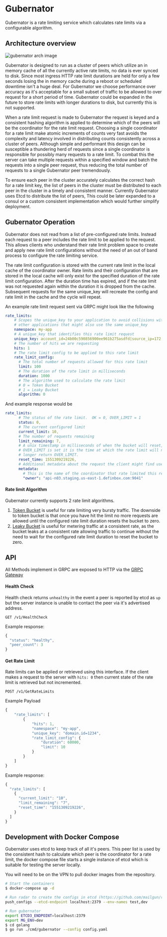 # Gubernator

Gubernator is a rate limiting service which calculates rate limits
via a configurable algorithm.

## Architecture overview

![gubernator arch image](https://raw.githubusercontent.com/mailgun/gubernator/master/architecture.png)

Gubernator is designed to run as a cluster of peers which utilize an
in memory cache of all the currently active rate limits, no data is 
ever synced to disk. Since most ingress HTTP rate limit durations are 
held for only a few seconds losing the in memory cache during a reboot 
or scheduled downtime isn't a huge deal. For Gubernator we choose 
performance over accuracy as it's acceptable for a small subset of 
traffic to be allowed to over request for a short period of time. 
Gubernator could be expanded in the future to store rate limits with 
longer durations to disk, but currently this is not supported.

When a rate limit request is made to Gubernator the request is keyed and 
a consistent hashing algorithm is applied to determine which of the 
peers will be the coordinator for the rate limit request. Choosing a
single coordinator for a rate limit make atomic increments of counts very fast 
avoids the complexity and latency involved in distributing counts consistently 
across a cluster of peers. Although simple and performant this design can be 
susceptible a thundering herd of requests since a single coordinator is responsible
for possibly many requests to a rate limit. To combat this the server can take
multiple requests within a specified window and batch the requests into a single
peer request, thus reducing the total number of requests to a single Gubernator 
peer tremendously.

To ensure each peer in the cluster accurately calculates the correct hash
for a rate limit key, the list of peers in the cluster must be distributed
to each peer in the cluster in a timely and consistent manner. Currently
Gubernator uses Etcd to distribute the list of peers, This could be later
expanded to a consul or a custom consistent implementation which would further
simplify deployment.

## Gubernator Operation

Gubernator does not read from a list of pre-configured rate limits. 
Instead each request to a peer includes the rate limit to be applied to the request.
This allows clients who understand their rate limit problem space to create and apply 
new rate limit configurations without the need of an out of band process to configure
the rate limiting service. 

The rate limit configuration is stored with the current rate limit in the local cache of
the coordinator owner. Rate limits and their configuration that are stored in the local 
cache will only exist for the specified duration of the rate limit configuration. After 
the duration time has expired, and if the rate limit was not requested again within the 
duration it is dropped from the cache. Subsequent requests for the same unique_key will 
recreate the config and rate limit in the cache and the cycle will repeat.

An example rate limit request sent via GRPC might look like the following
```yaml
rate_limits:
    # Scopes the unique_key to your application to avoid collisions with 
    # other applications that might also use the same unique_key
    namespace: my-app
    # A unique_key that identifies this rate limit request
    unique_key: account_id=24b00c590856900ee961b275asdfd|source_ip=172.0.0.1
    # The number of hits we are requesting
    hits: 1
    # The rate limit config to be applied to this rate limit
    rate_limit_config:
      # The total number of requests allowed for this rate limit
      limit: 100
      # The duration of the rate limit in milliseconds
      duration: 1000
      # The algorithm used to calculate the rate limit  
      # 0 = Token Bucket
      # 1 = Leaky Bucket
      algorithm: 0
```

And example response would be

```yaml
rate_limits:
      # The status of the rate limit.  OK = 0, OVER_LIMIT = 1
      status: 0,
      # The current configured limit
      current_limit: 10,
      # The number of requests remaining
      limit_remaining: 7,
      # A unix timestamp in milliseconds of when the bucket will reset, or if 
      # OVER_LIMIT is set it is the time at which the rate limit will no 
      # longer return OVER_LIMIT.
      reset_time: 1551309219226,
      # Additional metadata about the request the client might find useful
      metadata:
        # This is the name of the coordinator that rate limited this request
        "owner": "api-n03.staging.us-east-1.definbox.com:9041"
```

#### Rate limit Algorithm
Gubernator currently supports 2 rate limit algorithms.

1. [Token Bucket](https://en.wikipedia.org/wiki/Token_bucket) is useful for rate limiting very 
bursty traffic. The downside to token bucket is that once you have hit the limit no more requests 
are allowed until the configured rate limit duration resets the bucket to zero.
2. [Leaky Bucket](https://en.wikipedia.org/wiki/Leaky_bucket) is useful for metering traffic
at a consistent rate, as the bucket leaks at a consistent rate allowing traffic to continue
without the need to wait for the configured rate limit duration to reset the bucket to zero.

## API
All Methods implement in GRPC are exposed to HTTP via the
[GRPC Gateway](https://github.com/grpc-ecosystem/grpc-gateway)

#### Health Check
Health check returns `unhealthy` in the event a peer is reported by etcd as `up` but the server
instance is unable to contact the peer via it's advertised address.

```
GET /v1/HealthCheck
```

Example response:

```javascript
{
  "status": "healthy",
  "peer_count": 3
}
```

#### Get Rate Limit
Rate limits can be applied or retrieved using this interface. If the client
makes a request to the server with `hits: 0` then current state of the rate 
limit is retrieved but not incremented.

```
POST /v1/GetRateLimits
```

Example Payload
```javascript
{
    "rate_limits": [
        {
            "hits": 1,
            "namespace": "my-app",
            "unique_key": "domain.id=1234",
            "rate_limit_config": {
                "duration": 60000,
                "limit": 10
            }
        }
    ]
}
```

Example response:

```javascript
{
  "rate_limits": [
    {
      "current_limit": "10",
      "limit_remaining": "7",
      "reset_time": "1551309219226",
    }
  ]
}
```


## Development with Docker Compose
Gubernator uses etcd to keep track of all it's peers. This peer list is
used by the consistent hash to calculate which peer is the coordinator 
for a rate limit, the docker compose file starts a single instance of
etcd which is suitable for testing the server locally.

You will need to be on the VPN to pull docker images from the repository.

```bash
# Start the containers
$ docker-compose up -d

# Run radar to create the configs in etcd (https://github.com/mailgun/radar)
push_configs --etcd-endpoint localhost:2379 --env-names test,dev

# Run gubernator
export ETCD3_ENDPOINT=localhost:2379
export MG_ENV=dev
$ cd golang
$ go run ./cmd/gubernator --config config.yaml
```

